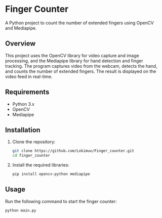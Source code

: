 # Finger Counter

A Python project to count the number of extended fingers using OpenCV and Mediapipe.

## Overview

This project uses the OpenCV library for video capture and image processing, and the Mediapipe library for hand detection and finger tracking. The program captures video from the webcam, detects the hand, and counts the number of extended fingers. The result is displayed on the video feed in real-time.

## Requirements

- Python 3.x
- OpenCV
- Mediapipe

## Installation

1. Clone the repository:
    ```bash
    git clone https://github.com/Lokimux/Finger_counter.git
    cd finger_counter
    ```

2. Install the required libraries:
    ```bash
    pip install opencv-python mediapipe
    ```

## Usage

Run the following command to start the finger counter:
```bash
python main.py
